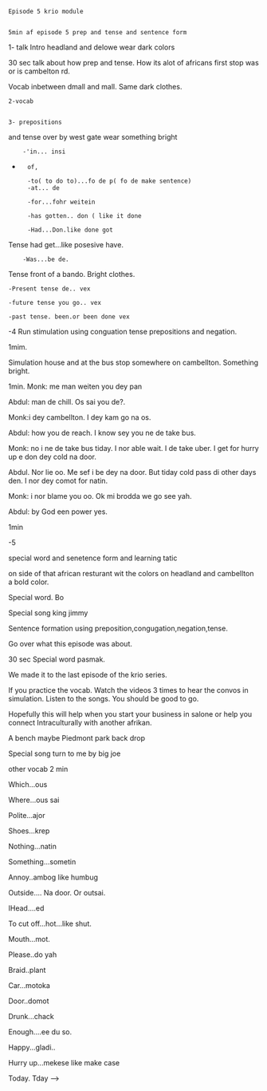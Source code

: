 

    Episode 5 krio module 


    5min af episode 5 prep and tense and sentence form

1- talk
Intro headland and delowe wear dark colors

30 sec talk about how prep and tense. How its alot of africans first stop was or is cambelton rd.

Vocab inbetween dmall and mall. Same dark clothes.


    2-vocab


    3- prepositions 
and tense over by west gate wear something bright

        -'in... insi

-       of,

        -to( to do to)...fo de p( fo de make sentence)
        -at... de

        -for...fohr weitein

        -has gotten.. don ( like it done

        -Had...Don.like done got

Tense had get...like posesive have.

        -Was...be de.

Tense front of a bando. Bright clothes.

    -Present tense de.. vex

    -future tense you go.. vex

    -past tense. been.or been done vex


-4 
Run stimulation using conguation tense prepositions and negation.

1mim.

Simulation house and at the bus stop somewhere on cambellton. Something bright.

1min. Monk: me man weiten you dey pan

Abdul: man de chill. Os sai you de?.

Monk:i dey cambellton. I dey kam go na os.

Abdul: how you de reach. I know sey you ne de take bus.

Monk: no i ne de take bus tiday. I nor able wait. I de take uber. I get for hurry up e don dey cold na door.

Abdul. Nor lie oo. Me sef i be dey na door. But tiday cold pass di other days den. I nor dey comot for natin.

Monk: i nor blame you oo. Ok mi brodda we go see yah.

Abdul: by God een power yes.

1min


-5

 special word and senetence form and learning tatic

on side of that african resturant wit the colors on headland and cambellton a bold color.

Special word. Bo

Special song king jimmy

Sentence formation using preposition,congugation,negation,tense.

Go over what this episode was about.

30 sec
Special word pasmak.

We made it to the last episode of the krio series.

If you practice the vocab. Watch the videos 3 times to hear the convos in simulation. Listen to the songs. You should be good to go.

Hopefully this will help when you start your business in salone or help you connect Intraculturally with another afrikan.

A bench maybe Piedmont park back drop

Special song turn to me by big joe


other vocab
2 min

Which...ous

Where...ous sai

Polite...ajor

Shoes...krep

Nothing...natin

Something...sometin

Annoy..ambog like humbug

Outside.... Na door. Or outsai.

IHead....ed

To cut off...hot...like shut.

Mouth...mot.

Please..do yah

Braid..plant

Car...motoka

Door..domot

Drunk...chack

Enough....ee du so.

Happy...gladi..

Hurry up...mekese like make case

Today. Tday -->
